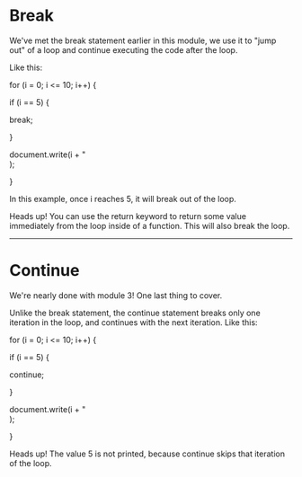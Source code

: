 # Break #

We've met the break statement earlier in this module, we use it to "jump out" of a loop and continue executing the code after the loop.

Like this:

for (i = 0; i <= 10; i++) { 

if (i == 5) {

break;

}

document.write(i + "<br/>);

}

In this example, once i reaches 5, it will break out of the loop.

Heads up!
You can use the return keyword to return some value immediately from the loop inside of a function. This will also break the loop.

---
# Continue #

We're nearly done with module 3! One last thing to cover.

Unlike the break statement, the continue statement breaks only one iteration in the loop, and continues with the next iteration.
Like this:

for (i = 0; i <= 10; i++) {

if (i == 5) {

continue;

}

document.write(i + "<br/>);

}

Heads up!
The value 5 is not printed, because continue skips that iteration of the loop.


